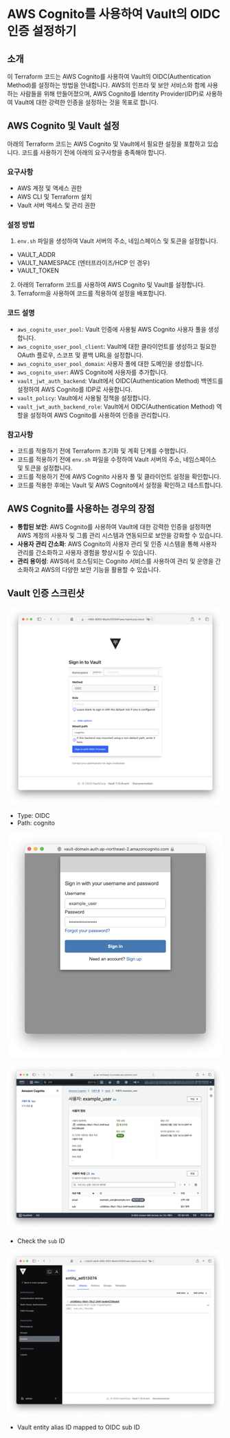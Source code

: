 # AWS Cognito를 사용하여 Vault의 OIDC 인증 설정하기

## 소개

이 Terraform 코드는 AWS Cognito를 사용하여 Vault의 OIDC(Authentication Method)를 설정하는 방법을 안내합니다. AWS의 인프라 및 보안 서비스와 함께 사용하는 사람들을 위해 만들어졌으며, AWS Cognito를 Identity Provider(IDP)로 사용하여 Vault에 대한 강력한 인증을 설정하는 것을 목표로 합니다.

## AWS Cognito 및 Vault 설정

아래의 Terraform 코드는 AWS Cognito 및 Vault에서 필요한 설정을 포함하고 있습니다. 코드를 사용하기 전에 아래의 요구사항을 충족해야 합니다.

### 요구사항

- AWS 계정 및 액세스 권한
- AWS CLI 및 Terraform 설치
- Vault 서버 액세스 및 관리 권한

### 설정 방법

1. `env.sh` 파일을 생성하여 Vault 서버의 주소, 네임스페이스 및 토큰을 설정합니다.
  - VAULT_ADDR
  - VAULT_NAMESPACE (엔터프라이즈/HCP 인 경우)
  - VAULT_TOKEN
2. 아래의 Terraform 코드를 사용하여 AWS Cognito 및 Vault를 설정합니다.
3. Terraform을 사용하여 코드를 적용하여 설정을 배포합니다.

### 코드 설명

- `aws_cognito_user_pool`: Vault 인증에 사용될 AWS Cognito 사용자 풀을 생성합니다.
- `aws_cognito_user_pool_client`: Vault에 대한 클라이언트를 생성하고 필요한 OAuth 플로우, 스코프 및 콜백 URL을 설정합니다.
- `aws_cognito_user_pool_domain`: 사용자 풀에 대한 도메인을 생성합니다.
- `aws_cognito_user`: AWS Cognito에 사용자를 추가합니다.
- `vault_jwt_auth_backend`: Vault에서 OIDC(Authentication Method) 백엔드를 설정하여 AWS Cognito를 IDP로 사용합니다.
- `vault_policy`: Vault에서 사용될 정책을 설정합니다.
- `vault_jwt_auth_backend_role`: Vault에서 OIDC(Authentication Method) 역할을 설정하여 AWS Cognito를 사용하여 인증을 관리합니다.

### 참고사항

- 코드를 적용하기 전에 Terraform 초기화 및 계획 단계를 수행합니다.
- 코드를 적용하기 전에 `env.sh` 파일을 수정하여 Vault 서버의 주소, 네임스페이스 및 토큰을 설정합니다.
- 코드를 적용하기 전에 AWS Cognito 사용자 풀 및 클라이언트 설정을 확인합니다.
- 코드를 적용한 후에는 Vault 및 AWS Cognito에서 설정을 확인하고 테스트합니다.

## AWS Cognito를 사용하는 경우의 장점

- **통합된 보안**: AWS Cognito를 사용하여 Vault에 대한 강력한 인증을 설정하면 AWS 계정의 사용자 및 그룹 관리 시스템과 연동되므로 보안을 강화할 수 있습니다.
- **사용자 관리 간소화**: AWS Cognito의 사용자 관리 및 인증 시스템을 통해 사용자 관리를 간소화하고 사용자 경험을 향상시킬 수 있습니다.
- **관리 용이성**: AWS에서 호스팅되는 Cognito 서비스를 사용하여 관리 및 운영을 간소화하고 AWS의 다양한 보안 기능을 활용할 수 있습니다.

## Vault 인증 스크린샷

![img](/assets/vault-login.png)

- Type: OIDC
- Path: cognito

![img](/assets/cognito-login.png)

![img](/assets/cognito-user-info.png)

- Check the `sub` ID

![img](/assets/vault-entity-alias-id.png)

- Vault entity alias ID mapped to OIDC sub ID